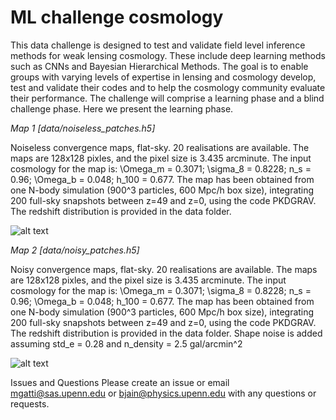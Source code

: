 # ML challenge cosmology

This data challenge is designed to test and validate field level inference methods for weak lensing cosmology. These include deep learning methods such as CNNs and Bayesian Hierarchical Methods. The goal is to enable groups with varying levels of expertise in lensing and cosmology develop, test and validate their codes and to help the cosmology community evaluate their performance. The challenge will comprise a learning phase and a blind challenge phase. Here we present the learning phase. 


*Map 1 [data/noiseless_patches.h5]*

Noiseless convergence maps, flat-sky. 20 realisations are available. The maps are 128x128 pixles, and the pixel size is 3.435 arcminute. The input cosmology for the map is: \Omega_m = 0.3071; \sigma_8 = 0.8228;  n_s = 0.96; \Omega_b = 0.048; h_100 = 0.677. The map has been obtained from one N-body simulation (900^3 particles, 600 Mpc/h box size), integrating 200 full-sky snapshots between z=49 and z=0, using the code PKDGRAV. The redshift distribution is provided in the data folder.

![alt text](https://github.com/mgatti29/ML_challenge_cosmology/blob/main/data/figures/noiseless_k.png?raw=true)


*Map 2 [data/noisy_patches.h5]*

Noisy convergence maps, flat-sky. 20 realisations are available. The maps are 128x128 pixles, and the pixel size is 3.435 arcminute. The input cosmology for the map is: \Omega_m = 0.3071; \sigma_8 = 0.8228;  n_s = 0.96; \Omega_b = 0.048; h_100 = 0.677. The map has been obtained from one N-body simulation (900^3 particles, 600 Mpc/h box size), integrating 200 full-sky snapshots between z=49 and z=0, using the code PKDGRAV. The redshift distribution is provided in the data folder. Shape noise is added assuming std_e = 0.28 and n_density = 2.5 gal/arcmin^2


![alt text](https://github.com/mgatti29/ML_challenge_cosmology/blob/main/data/figures/noisy_k.png?raw=true)


Issues and Questions
Please create an issue or email mgatti@sas.upenn.edu or bjain@physics.upenn.edu with any questions or requests.
